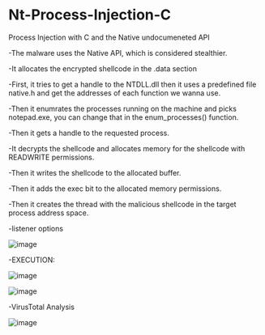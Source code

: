 # Nt-Process-Injection-C
Process Injection with C and the Native undocumeneted API

-The malware uses the Native API, which is considered stealthier.

-It allocates the encrypted shellcode in the .data section

-First, it tries to get a handle to the NTDLL.dll then it uses a predefined file native.h and get the addresses of each function we wanna use.

-Then it enumrates the processes running on the machine and picks notepad.exe, you can change that in the enum_processes() function.

-Then it gets a handle to the requested process.

-It decrypts the shellcode and allocates memory for the shellcode with READWRITE permissions.

-Then it writes the shellcode to the allocated buffer.

-Then it adds the exec bit to the allocated memory permissions.

-Then it creates the thread with the malicious shellcode in the target process address space.


-listener options

  ![image](https://github.com/user-attachments/assets/a6e4bf09-4e4a-4758-acfa-e17d1e0dccc2)


-EXECUTION:

  ![image](https://github.com/user-attachments/assets/52f34f18-b1d8-4a62-9616-1ad66df5ec56)


  ![image](https://github.com/user-attachments/assets/44b75a35-7fd6-48b8-979a-03abbc1238a5)


-VirusTotal Analysis

  ![image](https://github.com/user-attachments/assets/6fd9674d-f556-46db-8361-6b19676ec771)


  


